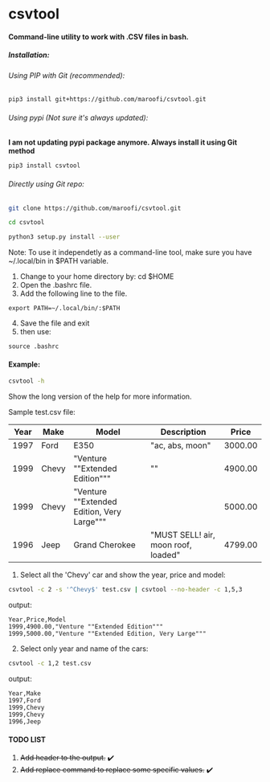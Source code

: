 # csvtool
#### Command-line utility to work with .CSV files in bash.

##### Installation:

###### Using PIP with Git (recommended):
```bash 
pip3 install git+https://github.com/maroofi/csvtool.git
```
###### Using pypi (Not sure it's always updated):

**I am not updating pypi package anymore. Always install it using Git method**

```bash
pip3 install csvtool
```
###### Directly using Git repo:
```bash
git clone https://github.com/maroofi/csvtool.git

cd csvtool

python3 setup.py install --user
```
Note: To use it independetly as a command-line tool, make sure you have ~/.local/bin in $PATH variable.

1. Change to your home directory by: cd $HOME
2. Open the .bashrc file.
3. Add the following line to the file.
```
export PATH=~/.local/bin/:$PATH
```
4. Save the file and exit
5. then use:
```
source .bashrc
```
#### Example:
```bash
csvtool -h
```
Show the long version of the help for more information.

Sample test.csv file:

Year | Make | Model | Description | Price
-----|------|-------|-------------|------
1997|Ford|E350|"ac, abs, moon"|3000.00
1999|Chevy|"Venture ""Extended Edition"""|""|4900.00
1999|Chevy|"Venture ""Extended Edition, Very Large"""| |5000.00
1996|Jeep|Grand Cherokee|"MUST SELL! air, moon roof, loaded"|4799.00

1. Select all the 'Chevy' car and show the year, price and model:
```bash
csvtool -c 2 -s '^Chevy$' test.csv | csvtool --no-header -c 1,5,3
```
output:

```
Year,Price,Model
1999,4900.00,"Venture ""Extended Edition"""
1999,5000.00,"Venture ""Extended Edition, Very Large"""
```

2. Select only year and name of the cars:
```bash
csvtool -c 1,2 test.csv
```
output:

```
Year,Make
1997,Ford
1999,Chevy
1999,Chevy
1996,Jeep
```

#### TODO LIST
1. ~~Add header to the output.~~ :heavy_check_mark:
2. ~~Add replace command to replace some specific values.~~ :heavy_check_mark:
